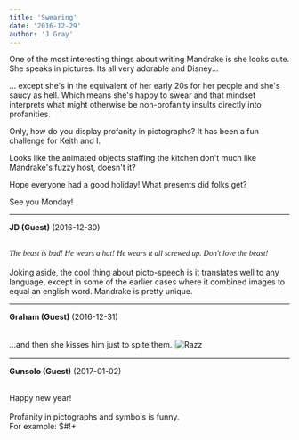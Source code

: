 ```yaml
---
title: 'Swearing'
date: '2016-12-29'
author: 'J Gray'
---
```


<p>One of the most interesting things about writing Mandrake is she looks cute. She speaks in pictures. Its all very adorable and Disney...</p><p>... except she's in the equivalent of her early 20s for her people and she's saucy as hell. Which means she's happy to swear and that mindset interprets what might otherwise be non-profanity insults directly into profanities.</p><p>Only, how do you display profanity in pictographs? It has been a fun challenge for Keith and I.</p><p>Looks like the animated objects staffing the kitchen don't much like Mandrake's fuzzy host, doesn't it?</p><p>Hope everyone had a good holiday! What presents did folks get?</p><p>See you Monday!</p>

---
**JD (Guest)** (2016-12-30)

<br> <font face="Comic Sans MS"><i>The beast is bad! He wears a hat! He wears it all screwed up. Don't love the beast!</i></font><br><br>Joking aside, the cool thing about picto-speech is it translates well to any language, except in some of the earlier cases where it combined images to equal an english word. Mandrake is pretty unique.<br>

---
**Graham (Guest)** (2016-12-31)

<br> ...and then she kisses him just to spite them. <img alt=" Razz " src=" //smilies/razz.gif " hspace="2" border="0" vspace="2"><br>

---
**Gunsolo (Guest)** (2017-01-02)

<br> Happy new year!<br><br>Profanity in pictographs and symbols is funny.<br>For example: $#!+<br>

